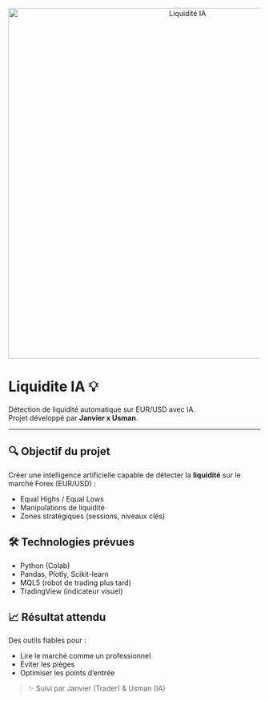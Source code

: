 
<p align="center">
  <img src="banner.png" alt="Liquidité IA" width="700"/>
</p>

# Liquidite IA 💡
Détection de liquidité automatique sur EUR/USD avec IA.  
Projet développé par **Janvier x Usman**.

---

## 🔍 Objectif du projet

Créer une intelligence artificielle capable de détecter la **liquidité** sur le marché Forex (EUR/USD) :
- Equal Highs / Equal Lows
- Manipulations de liquidité
- Zones stratégiques (sessions, niveaux clés)

## 🛠️ Technologies prévues
- Python (Colab)
- Pandas, Plotly, Scikit-learn
- MQL5 (robot de trading plus tard)
- TradingView (indicateur visuel)

## 📈 Résultat attendu
Des outils fiables pour :
- Lire le marché comme un professionnel
- Éviter les pièges
- Optimiser les points d’entrée

> ✨ Suivi par Janvier (Trader) & Usman (IA)
